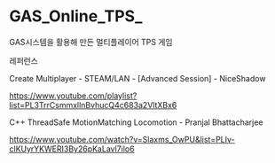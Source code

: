 # GAS_Online_TPS_
GAS시스템을 활용해 만든 멀티플레이어 TPS 게임 


레퍼런스

Create Multiplayer - STEAM/LAN - [Advanced Session] - NiceShadow

https://www.youtube.com/playlist?list=PL3TrrCsmmxllnBvhucQ4c683a2VltXBx6 


C++ ThreadSafe MotionMatching Locomotion - Pranjal Bhattacharjee

https://www.youtube.com/watch?v=Slaxms_OwPU&list=PLIv-clKUyrYKWERI3By26pKaLavl7ilo6
